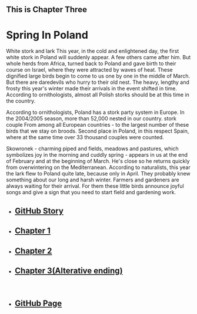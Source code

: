 
<html>
<head>
    <h2>This is Chapter Three</h2>
</head>
<body>
<h1>Spring In Poland</h1>
<p>
    White stork and lark
    This year, in the cold and enlightened day, the first white stork in Poland will suddenly appear.
    A few others came after him. But whole herds from Africa, turned back to Poland and gave birth
    to their course on Israel, where they were attracted by waves of heat. These dignified large birds
    begin to come to us one by one in the middle of March. But there are daredevils who hurry to their
    old nest. The heavy, lengthy and frosty this year's winter made their arrivals in the event shifted
    in time. According to ornithologists, almost all Polish storks should be at this time in the country.
</p>
<p>
    According to ornithologists, Poland has a stork party system in Europe. In the 2004/2005 season,
    more than 52,000 nested in our country. stork couple From among all European countries - to the
    largest number of these birds that we stay on broods. Second place in Poland, in this respect Spain,
    where at the same time over 33 thousand couples were counted.
</p>

<p>
    Skowronek - charming piped and fields, meadows and pastures, which symbolizes joy in the morning and
    cuddly spring - appears in us at the end of February and at the beginning of March. He's close so he
    returns quickly from overwintering on the Mediterranean. According to naturalists, this year the
    lark flew to Poland quite late, because only in April. They probably knew something about our
    long and harsh winter. Farmers and gardeners are always waiting for their arrival.
    For them these little birds announce joyful songs and give a sign that you need to start field and gardening work.
</p>
<ul>
    <li><a href="https://mateuszitb.github.io/github-story-2019/"><h2>GitHub Story</h2></a></li>
    <li><a href="https://mateuszitb.github.io/github-story-2019/chapter01.html"><h2>Chapter 1</h2></a></li>
    <li><a href="https://mateuszitb.github.io/github-story-2019/chapter02.html"><h2>Chapter 2</h2></a></li>
    <li><a href="https://mateuszitb.github.io/github-story-2019/blob/alternative_ending/chapter03.html"><h2>Chapter 3(Alterative ending)</h2></a></li>
    <br>
    <li><a href="https://github.com/MateuszITB/github-story-2019/"><h2>GitHub Page</h2></a></li>
</ul>

</body>
</html>
